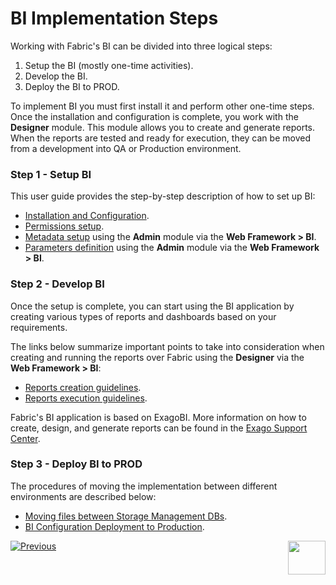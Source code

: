 # BI Implementation Steps 

Working with Fabric's BI can be divided into three logical steps:

1. Setup the BI (mostly one-time activities).
2. Develop the BI.
3. Deploy the BI to PROD.

To implement BI you must first install it and perform other one-time steps. Once the installation and configuration is complete, you work with the **Designer** module. This module allows you to create and generate reports. When the reports are tested and ready for execution, they can be moved from a development into QA or Production environment.

### Step 1 - Setup BI

This user guide provides the step-by-step description of how to set up BI:

* [Installation and Configuration](01_Installation.md).
* [Permissions setup](02_Permissions_Setup.md).
* [Metadata setup](03_Metadata_Setup.md) using the **Admin** module via the **Web Framework > BI**.
* [Parameters definition](04_parameters.md) using the **Admin** module via the **Web Framework > BI**.

### Step 2 - Develop BI

Once the setup is complete, you can start using the BI application by creating various types of reports and dashboards based on your requirements. 

The links below summarize important points to take into consideration when creating and running the reports over Fabric using the **Designer** via the **Web Framework > BI**:

* [Reports creation guidelines](05_report_creation_guidelines.md).
* [Reports execution guidelines](06_report_execution_guidelines.md).

Fabric's BI application is based on ExagoBI. More information on how to create, design, and generate reports can be found in the [Exago Support Center](https://exagobi.com/support/).

### Step 3 - Deploy BI to PROD

The procedures of moving the implementation between different environments are described below:

* [Moving files between Storage Management DBs](07_moving_reports_between_env.md).
* [BI Configuration Deployment to Production](08_moving_from_dev_to_prod.md).



[![Previous](/articles/images/Previous.png)](00_BI_integration.md)[<img align="right" width="60" height="54" src="/articles/images/Next.png">](01_Installation.md) 
